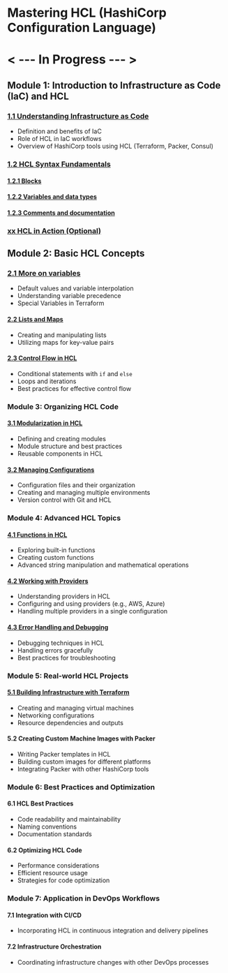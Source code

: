 # Mastering HCL (HashiCorp Configuration Language)

# < --- In Progress --- >

## Module 1: Introduction to Infrastructure as Code (IaC) and HCL

### [1.1 Understanding Infrastructure as Code](./Module-01/1.1-Understaning-IaC.md)

- Definition and benefits of IaC
- Role of HCL in IaC workflows
- Overview of HashiCorp tools using HCL (Terraform, Packer, Consul)

### [1.2 HCL Syntax Fundamentals](./Module-01/1.2-HCL-Syntax.md)

#### [1.2.1 Blocks](./Module-01/1.2.1-Blocks.md)

#### [1.2.2 Variables and data types](./Module-01/1.2.2-Variables-data-types.md)

#### [1.2.3 Comments and documentation](./Module-01/1.2.3-Comments-documentation.md)

### [xx HCL in Action (Optional)](./Module-01/xx-HCL-Action.md)

## Module 2: Basic HCL Concepts

### [2.1 More on variables](./Module-02/2.1-More-variables.md)

- Default values and variable interpolation
- Understanding variable precedence
- Special Variables in Terraform

#### [2.2 Lists and Maps](./Module-02/2.2-Lists-Maps.md)

- Creating and manipulating lists
- Utilizing maps for key-value pairs

#### [2.3 Control Flow in HCL](./Module-02/2.3-Control-Flow.md)

- Conditional statements with `if` and `else`
- Loops and iterations
- Best practices for effective control flow

### Module 3: Organizing HCL Code

#### [3.1 Modularization in HCL](./Module-03/3.1-Modularization.md)

- Defining and creating modules
- Module structure and best practices
- Reusable components in HCL

#### [3.2 Managing Configurations](./Module-03/3.2-Managing-Configurations.md)

- Configuration files and their organization
- Creating and managing multiple environments
- Version control with Git and HCL

### Module 4: Advanced HCL Topics

#### [4.1 Functions in HCL](./Module-04/4.1-Functions.md)

- Exploring built-in functions
- Creating custom functions
- Advanced string manipulation and mathematical operations

#### [4.2 Working with Providers](./Module-04/4.2-Working-Providers.md)

- Understanding providers in HCL
- Configuring and using providers (e.g., AWS, Azure)
- Handling multiple providers in a single configuration

#### [4.3 Error Handling and Debugging](./Module-04/4.3-Error-Handling-Debugging.md)

- Debugging techniques in HCL
- Handling errors gracefully
- Best practices for troubleshooting

### Module 5: Real-world HCL Projects

#### [5.1 Building Infrastructure with Terraform](./Module-05/5.1-Building-Infrastructure.md)

- Creating and managing virtual machines
- Networking configurations
- Resource dependencies and outputs

#### 5.2 Creating Custom Machine Images with Packer

- Writing Packer templates in HCL
- Building custom images for different platforms
- Integrating Packer with other HashiCorp tools

### Module 6: Best Practices and Optimization

#### 6.1 HCL Best Practices

- Code readability and maintainability
- Naming conventions
- Documentation standards

#### 6.2 Optimizing HCL Code

- Performance considerations
- Efficient resource usage
- Strategies for code optimization

### Module 7: Application in DevOps Workflows

#### 7.1 Integration with CI/CD

- Incorporating HCL in continuous integration and delivery pipelines

#### 7.2 Infrastructure Orchestration

- Coordinating infrastructure changes with other DevOps processes
